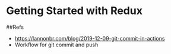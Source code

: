 # Getting Started with Redux

##Refs

- https://lannonbr.com/blog/2019-12-09-git-commit-in-actions 
- Workflow for git commit and push